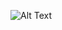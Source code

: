 
![Alt Text](https://cdn.discordapp.com/attachments/821046452159381545/862320194445246489/Screen_Recording_2021-07-07_at_9.08.10_AM.gif)


